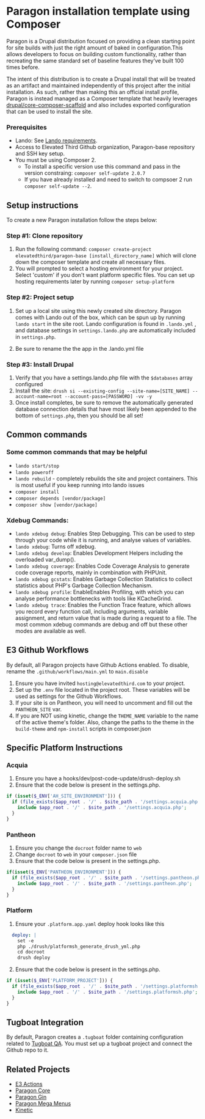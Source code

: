 # Paragon installation template using Composer

Paragon is a Drupal distribution focused on providing a clean starting point for site builds with just the right amount of baked in configuration.This allows developers to focus on building custom functionality, rather than recreating the same standard set of baseline features they’ve built 100 times before.

The intent of this distribution is to create a Drupal install that will be treated as an artifact and maintained independently of this project after the initial installation. As such, rather than making this an official install profile, Paragon is instead managed as a Composer template that heavily leverages [drupal/core-composer-scaffold](https://github.com/drupal/core-composer-scaffold) and also includes exported configuration that can be used to install the site.

### Prerequisites
- Lando: See [Lando requirements](https://docs.lando.dev/basics/installation.html).
- Access to Elevated Third Github organization, Paragon-base repository and SSH key setup.
- You must be using Composer 2.
  - To install a specific version use this command and pass in the version constraing: `composer self-update 2.0.7` 
  - If you have already installed and need to switch to compsoer 2 run `composer self-update --2`.

## Setup instructions

To create a new Paragon installation follow the steps below:

### Step #1: Clone repository
1. Run the following command:  `composer create-project elevatedthird/paragon-base [install_directory_name]` which will clone down the composer template and create all necessary files.
2. You will prompted to select a hosting environment for your project. Select 'custom' if you don't want platform specific files. You can set up hosting requirements later by running `composer setup-platform`

### Step #2: Project setup
1. Set up a local site using this newly created site directory. Paragon comes with Lando out of the box, which can be spun up by running `lando start` in the site root. Lando configuration is found in `.lando.yml` , and database settings in `settings.lando.php` are automatically included in `settings.php`.

2. Be sure to rename the the app in the .lando.yml file

### Step #3: Install Drupal
1. Verify that you have a settings.lando.php file with the `$databases` array configured
2. Install the site: `drush si --existing-config --site-name=[SITE_NAME] --account-name=root --account-pass=[PASSWORD] -vv -y`
3. Once install completes, be sure to remove the automatically generated database connection details that have most likely been appended to the bottom of `settings.php`, then you should be all set!

## Common commands
### Some common commands that may be helpful
  - `lando start/stop`
  - `lando poweroff`
  - `lando rebuild` - completely rebuilds the site and project containers. This is most useful if you keep running into lando issues
  - `composer install`
  - `composer depends [vendor/package]`
  - `composer show [vendor/package]`

### Xdebug Commands:
  - `lando xdebug debug`: Enables Step Debugging. This can be used to step through your code while it is running, and analyse values of variables.
  - `lando xdebug`: Turns off xdebug.
  - `lando xdebug develop`: Enables Development Helpers including the overloaded var_dump().
  - `lando xdebug coverage`: Enables Code Coverage Analysis to generate code coverage reports, mainly in combination with PHPUnit.
  - `lando xdebug gcstats`: Enables Garbage Collection Statistics to collect statistics about PHP's Garbage Collection Mechanism.
  - `lando xdebug profile`: EnableEnables Profiling, with which you can analyse performance bottlenecks with tools like KCacheGrind.
  - `lando xdebug trace`: Enables the Function Trace feature, which allows you record every function call, including arguments, variable assignment, and return value that is made during a request to a file.
The most common xdebug commands are debug and off but these other modes are available as well.

## E3 Github Workflows

By default, all Paragon projects have Github Actions enabled. To disable, rename the `.github/workflows/main.yml` to `main.disable`

1. Ensure you have invited `hosting@elevatedthird.com` to your project.
2. Set up the `.env` file located in the project root. These variables will be used as settings for the Github Workflows.
3. If your site is on Pantheon, you will need to uncomment and fill out the `PANTHEON_SITE` var.
4. If you are NOT using kinetic, change the `THEME_NAME` variable to the name of the active theme's folder. Also, change the paths to the theme in the `build-theme` and `npm-install` scripts in composer.json

## Specific Platform Instructions

### Acquia
1. Ensure you have a hooks/dev/post-code-update/drush-deploy.sh
2. Ensure that the code below is present in the settings.php.
```php
if (isset($_ENV['AH_SITE_ENVIRONMENT'])) {
  if (file_exists($app_root . '/' . $site_path . '/settings.acquia.php')) {
    include $app_root . '/' . $site_path . '/settings.acquia.php';
  }
}
```

### Pantheon
1. Ensure you change the `docroot` folder name to `web`
2. Change `docroot` to `web` in your `composer.json` file
3. Ensure that the code below is present in the settings.php.
```php
if(isset($_ENV['PANTHEON_ENVIRONMENT'])) {
  if (file_exists($app_root . '/' . $site_path . '/settings.pantheon.php')) {
    include $app_root . '/' . $site_path . '/settings.pantheon.php';
  }
}
```

### Platform
1. Ensure your `.platform.app.yaml` deploy hook looks like this
```yaml
  deploy: |
    set -e
    php ./drush/platformsh_generate_drush_yml.php
    cd docroot
    drush deploy
```
2. Ensure that the code below is present in the settings.php.
```php
if (isset($_ENV['PLATFORM_PROJECT'])) {
  if (file_exists($app_root . '/' . $site_path . '/settings.platformsh.php')) {
    include $app_root . '/' . $site_path . '/settings.platformsh.php';
  }
}
```

## Tugboat Integration
By default, Paragon creates a `.tugboat` folder containing configuration related to [Tugboat QA](https://www.tugboatqa.com). You must set up a tugboat project and connect the Github repo to it.

## Related Projects
- [E3 Actions](https://github.com/elevatedthird/actions)
- [Paragon Core](https://www.drupal.org/project/paragon_core)
- [Paragon Gin](https://www.drupal.org/project/paragon_gin)
- [Paragon Mega Menus](https://github.com/elevatedthird/paragon_mega_menus)
- [Kinetic](https://www.drupal.org/project/kinetic)